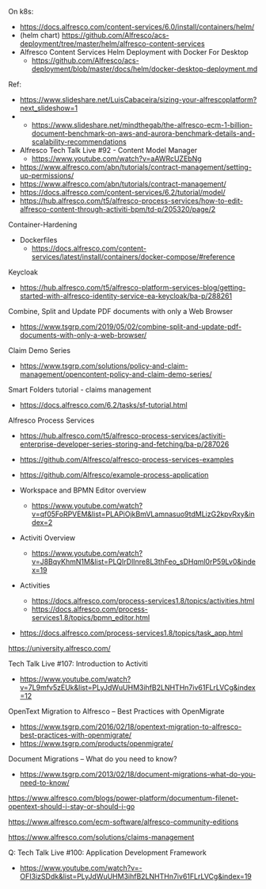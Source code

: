On k8s:
 - https://docs.alfresco.com/content-services/6.0/install/containers/helm/
 - (helm chart) https://github.com/Alfresco/acs-deployment/tree/master/helm/alfresco-content-services
 - Alfresco Content Services Helm Deployment with Docker For Desktop
   - https://github.com/Alfresco/acs-deployment/blob/master/docs/helm/docker-desktop-deployment.md

Ref:
 - https://www.slideshare.net/LuisCabaceira/sizing-your-alfrescoplatform?next_slideshow=1
 -  - https://www.slideshare.net/mindthegab/the-alfresco-ecm-1-billion-document-benchmark-on-aws-and-aurora-benchmark-details-and-scalability-recommendations
 - Alfresco Tech Talk Live #92 - Content Model Manager 
   - https://www.youtube.com/watch?v=aAWRcUZEbNg
 - https://www.alfresco.com/abn/tutorials/contract-management/setting-up-permissions/ 
 - https://www.alfresco.com/abn/tutorials/contract-management/
 - https://docs.alfresco.com/content-services/6.2/tutorial/model/
 - https://hub.alfresco.com/t5/alfresco-process-services/how-to-edit-alfresco-content-through-activiti-bpm/td-p/205320/page/2

Container-Hardening
 - Dockerfiles 
   - https://docs.alfresco.com/content-services/latest/install/containers/docker-compose/#reference

Keycloak
 - https://hub.alfresco.com/t5/alfresco-platform-services-blog/getting-started-with-alfresco-identity-service-ea-keycloak/ba-p/288261

Combine, Split and Update PDF documents with only a Web Browser
 - https://www.tsgrp.com/2019/05/02/combine-split-and-update-pdf-documents-with-only-a-web-browser/

Claim Demo Series
 - https://www.tsgrp.com/solutions/policy-and-claim-management/opencontent-policy-and-claim-demo-series/

Smart Folders tutorial - claims management
 - https://docs.alfresco.com/6.2/tasks/sf-tutorial.html

Alfresco Process Services 

 - https://hub.alfresco.com/t5/alfresco-process-services/activiti-enterprise-developer-series-storing-and-fetching/ba-p/287026

 - https://github.com/Alfresco/alfresco-process-services-examples

 - https://github.com/Alfresco/example-process-application

 - Workspace and BPMN Editor overview
   - https://www.youtube.com/watch?v=qf05FoRPVEM&list=PLAPiOjkBmVLamnasuo9tdMLizG2kpvRxy&index=2
 - Activiti Overview 
   - https://www.youtube.com/watch?v=J8BqyKhmN1M&list=PLQIrDlInre8L3thFeo_sDHqml0rP59Lv0&index=19
 - Activities
   - https://docs.alfresco.com/process-services1.8/topics/activities.html
   - https://docs.alfresco.com/process-services1.8/topics/bpmn_editor.html
 - https://docs.alfresco.com/process-services1.8/topics/task_app.html
 
 
 https://university.alfresco.com/
 
 Tech Talk Live #107: Introduction to Activiti
  - https://www.youtube.com/watch?v=7L9mfv5zEUk&list=PLyJdWuUHM3ihfB2LNHTHn7iv61FLrLVCg&index=12
  
 OpenText Migration to Alfresco – Best Practices with OpenMigrate
  - https://www.tsgrp.com/2016/02/18/opentext-migration-to-alfresco-best-practices-with-openmigrate/
  - https://www.tsgrp.com/products/openmigrate/
  
Document Migrations – What do you need to know?
 - https://www.tsgrp.com/2013/02/18/document-migrations-what-do-you-need-to-know/
  
 
 

https://www.alfresco.com/blogs/power-platform/documentum-filenet-opentext-should-i-stay-or-should-i-go


https://www.alfresco.com/ecm-software/alfresco-community-editions


https://www.alfresco.com/solutions/claims-management

Q:
Tech Talk Live #100: Application Development Framework
 - https://www.youtube.com/watch?v=-OFI3izSDdk&list=PLyJdWuUHM3ihfB2LNHTHn7iv61FLrLVCg&index=19
